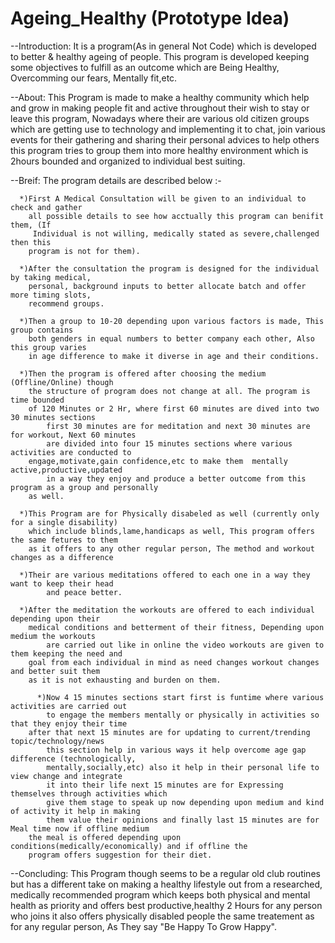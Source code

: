 # Ageing_Healthy (Prototype Idea)

                                	  

--Introduction: It is a program(As in general Not Code) which is developed to better & healthy
		ageing of people. This program is developed keeping some objectives to fulfill 
		as an outcome which are Being Healthy, Overcomming our fears, Mentally fit,etc.

--About: This Program is made to make a healthy community which help and grow in making people 
	 fit and active throughout their wish to stay or leave this program, Nowadays where their
	 are various old citizen groups which are getting use to technology and implementing it 
	 to chat, join various events for their gathering and sharing their personal advices
	 to help others this program tries to group them  into more healthy environment which
	 is 2hours bounded and organized to individual best suiting.

--Breif: The program details are described below :-
	 
	  *)First A Medical Consultation will be given to an individual to check and gather 
	    all possible details to see how acctually this program can benifit them, (If 
	     Individual is not willing, medically stated as severe,challenged then this
	    program is not for them).

	  *)After the consultation the program is designed for the individual by taking medical,
	    personal, background inputs to better allocate batch and offer more timing slots, 
	    recommend groups.
	
	  *)Then a group to 10-20 depending upon various factors is made, This group contains
	    both genders in equal numbers to better company each other, Also this group varies 
	    in age difference to make it diverse in age and their conditions.
	
	  *)Then the program is offered after choosing the medium (Offline/Online) though
	    the structure of program does not change at all. The program is time bounded
	    of 120 Minutes or 2 Hr, where first 60 minutes are dived into two 30 minutes sections
            first 30 minutes are for meditation and next 30 minutes are for workout, Next 60 minutes
            are divided into four 15 minutes sections where various activities are conducted to
	    engage,motivate,gain confidence,etc to make them  mentally active,productive,updated
            in a way they enjoy and produce a better outcome from this program as a group and personally
	    as well.

	  *)This Program are for Physically disabeled as well (currently only for a single disability)
	    which include blinds,lame,handicaps as well, This program offers the same fetures to them
	    as it offers to any other regular person, The method and workout changes as a difference
	   
	  *)Their are various meditations offered to each one in a way they want to keep their head
            and peace better.
	
	  *)After the meditation the workouts are offered to each individual depending upon their 
	    medical conditions and betterment of their fitness, Depending upon medium the workouts 
            are carried out like in online the video workouts are given to them keeping the need and
	    goal from each individual in mind as need changes workout changes and better suit them
	    as it is not exhausting and burden on them.
	  
          *)Now 4 15 minutes sections start first is funtime where various activities are carried out
            to engage the members mentally or physically in activities so that they enjoy their time
	    after that next 15 minutes are for updating to current/trending topic/technology/news 
            this section help in various ways it help overcome age gap difference (technologically,
            mentally,socially,etc) also it help in their personal life to view change and integrate
            it into their life next 15 minutes are for Expressing themselves through activities which
            give them stage to speak up now depending upon medium and kind of activity it help in making
            them value their opinions and finally last 15 minutes are for Meal time now if offline medium
	    the meal is offered depending upon conditions(medically/economically) and if offline the 
	    program offers suggestion for their diet.

--Concluding: This Program though seems to be a regular old club routines but has a different take on
              making a healthy lifestyle out from a researched, medically recommended program which 
	      keeps both physical and mental health as priority and offers best productive,healthy
	      2 Hours for any person who joins it also offers physically disabled people the same 
	      treatement as for any regular person, As They say "Be Happy To Grow Happy".
	       
